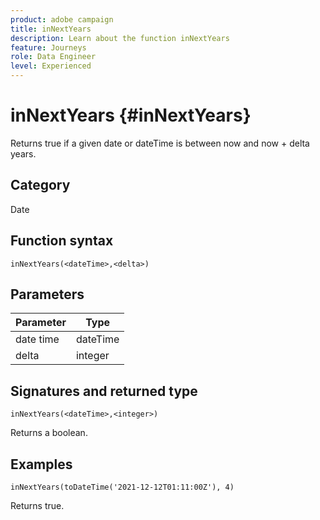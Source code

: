 ```yaml
---
product: adobe campaign
title: inNextYears
description: Learn about the function inNextYears
feature: Journeys
role: Data Engineer
level: Experienced
---
```

# inNextYears {#inNextYears}

Returns true if a given date or dateTime is between now and now + delta years.

## Category

Date

## Function syntax

`inNextYears(<dateTime>,<delta>)`

## Parameters

| Parameter | Type             |
|-----------|------------------|
| date time | dateTime    |
| delta   | integer     |

## Signatures and returned type

`inNextYears(<dateTime>,<integer>)`

Returns a boolean.

## Examples

`inNextYears(toDateTime('2021-12-12T01:11:00Z'), 4)`

Returns true.

